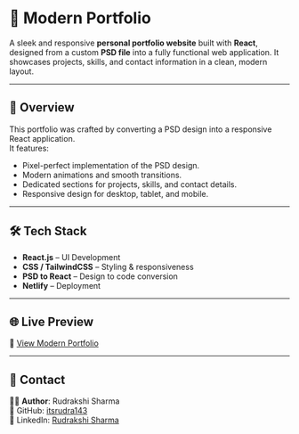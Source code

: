# 🌟 Modern Portfolio

A sleek and responsive **personal portfolio website** built with **React**, designed from a custom **PSD file** into a fully functional web application. It showcases projects, skills, and contact information in a clean, modern layout.

---

## 📌 Overview
This portfolio was crafted by converting a PSD design into a responsive React application.  
It features:
- Pixel-perfect implementation of the PSD design.
- Modern animations and smooth transitions.
- Dedicated sections for projects, skills, and contact details.
- Responsive design for desktop, tablet, and mobile.

---

## 🛠️ Tech Stack
- **React.js** – UI Development
- **CSS / TailwindCSS** – Styling & responsiveness
- **PSD to React** – Design to code conversion
- **Netlify** – Deployment

---

## 🌐 Live Preview
🔗 [View Modern Portfolio](https://modern-portfolio-rudrakshi.netlify.app/)

---

## 📧 Contact
👩‍💻 **Author**: Rudrakshi Sharma  
🔗 GitHub: [itsrudra143](https://github.com/itsrudra143)  
🔗 LinkedIn: [Rudrakshi Sharma](https://www.linkedin.com/in/rudrakshi-sharma/)
